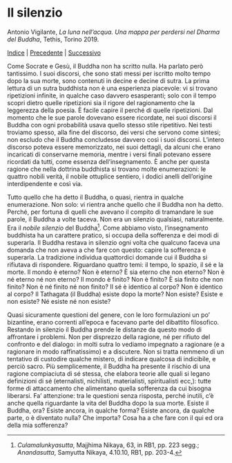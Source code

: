 # Il silenzio

Antonio Vigilante, _La luna nell’acqua. Una mappa per perdersi nel Dharma del Buddha_, Tethis, Torino 2019.

[Indice](index.md) | [Precedente](qui.md) | [Successivo](verificare.md)

Come Socrate e Gesù, il Buddha non ha scritto nulla. Ha parlato però tantissimo. I suoi discorsi, che sono stati messi per iscritto molto tempo dopo la sua morte, sono contenuti in decine e decine di sutra. La prima lettura di un sutra buddhista non è una esperienza piacevole: vi si trovano ripetizioni infinite, in qualche caso davvero esasperanti; solo con il tempo scopri dietro quelle ripetizioni sia il rigore del ragionamento che la leggerezza della poesia. È facile capire il perché di quelle ripetizioni. Dal momento che le sue parole dovevano essere ricordate, nei suoi discorsi il Buddha con ogni probabilità usava quello stesso stile ripetitivo. Nei testi troviamo spesso, alla fine del discorso, dei versi che servono come sintesi; non escludo che il Buddha concludesse davvero così i suoi discorsi. L’intero discorso poteva essere memorizzato, nei suoi dettagli, da alcuni che erano incaricati di conservarne memoria, mentre i versi finali potevano essere ricordati da tutti, come essenza dell’insegnamento. È anche per questa ragione che nella dottrina buddhista si trovano molte enumerazioni: le quattro nobili verità, il nobile ottuplice sentiero, i dodici anelli dell’origine interdipendente e così via.

Tutto quello che ha detto il Buddha, o quasi, rientra in qualche enumerazione. Non solo: vi rientra anche quello che il Buddha non ha detto. Perché, per fortuna di quelli che avevano il compito di tramandare le sue parole, il Buddha a volte taceva. Non era un silenzio qualsiasi, naturalmente. Era il _nobile silenzio_ del Buddha[^22]. Come abbiamo visto, l’insegnamento buddhista ha un carattere pratico, si occupa della sofferenza e dei modi di superarla. Il Buddha restava in silenzio ogni volta che qualcuno faceva una domanda che non aveva a che fare con questo: capire la sofferenza e superarla. La tradizione individua quattordici domande cui il Buddha si rifiutava di rispondere. Riguardano quattro temi: il tempo, lo spazio, il sé e la morte. Il mondo è eterno? Non è eterno? È sia eterno che non eterno? Non è né eterno né non eterno? Il mondo è finito? Non è finito? È sia finito che non finito? Non è né finito né non finito? Il sé è identico al corpo? Non è identico al corpo? Il Tathagata (il Buddha) esiste dopo la morte? Non esiste? Esiste e non esiste? Né esiste né non esiste? 

Quasi sicuramente questioni del genere, con le loro formulazioni un po’ bizantine, erano correnti all’epoca e facevano parte del dibattito filosofico. Restando in silenzio il Buddha prende le distanze da questo modo di affrontare i problemi. Non per disprezzo della ragione, né per rifiuto del confronto e del dialogo: in molti sutra lo vediamo impegnato a ragionare (e a ragionare in modo raffinatissimo) e a discutere. Non si tratta nemmeno di un tentativo di custodire qualche mistero, di indicare qualcosa di indicibile, e perciò sacro. Più semplicemente, il Buddha ha presente il rischio di una ragione compiaciuta di sé stessa, che elabora teorie alle quali si legano definizioni di sé (eternalisti, nichilisti, materialisti, spiritualisti ecc,): tutte forme di attaccamento che alimentano quella sofferenza da cui bisogna liberarsi.
Fa’ attenzione: tra le questioni senza risposta, perché inutili, c’è anche quella riguardante la vita del Buddha dopo la sua morte. Esiste il Buddha, ora? Esiste ancora, in qualche forma? Esiste ancora, da qualche parte, o è diventato nulla? Che importa? Cosa ha a che fare con il qui ed ora della mia sofferenza?

[^22]: _Culamalunkyasutta_, Majjhima Nikaya, 63, in RB1, pp. 223 segg.; _Anandasutta_, Samyutta Nikaya,  4.10.10, RB1, pp. 203-4.
